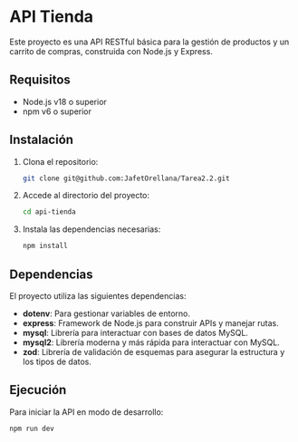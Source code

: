 # API Tienda

Este proyecto es una API RESTful básica para la gestión de productos y un carrito de compras, construida con Node.js y Express.

## Requisitos

- Node.js v18 o superior
- npm v6 o superior

## Instalación

1. Clona el repositorio:

    ```bash
    git clone git@github.com:JafetOrellana/Tarea2.2.git
    ```

2. Accede al directorio del proyecto:

    ```bash
    cd api-tienda
    ```

3. Instala las dependencias necesarias:

    ```bash
    npm install
    ```

## Dependencias

El proyecto utiliza las siguientes dependencias:

- **dotenv**: Para gestionar variables de entorno.
- **express**: Framework de Node.js para construir APIs y manejar rutas.
- **mysql**: Librería para interactuar con bases de datos MySQL.
- **mysql2**: Librería moderna y más rápida para interactuar con MySQL.
- **zod**: Librería de validación de esquemas para asegurar la estructura y los tipos de datos.

## Ejecución

Para iniciar la API en modo de desarrollo:

```bash
npm run dev


